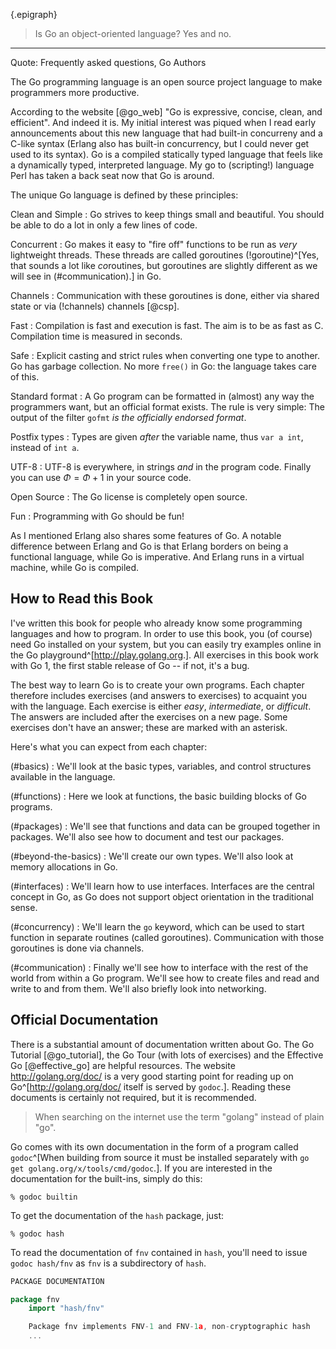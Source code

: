 {.epigraph}
> Is Go an object-oriented language? Yes and no.
****

Quote: Frequently asked questions, Go Authors


The Go programming language is an open source project language to make programmers more productive.

According to the website [@go_web] "Go is expressive, concise, clean, and efficient". And indeed it
is. My initial interest was piqued when I read early announcements about this new language that had
built-in concurreny and a C-like syntax (Erlang also has built-in concurrency, but I could never get
used to its syntax). Go is a compiled statically typed language that feels like a dynamically typed,
interpreted language. My go to (scripting!) language Perl has taken a back seat now that Go is
around.

The unique Go language is defined by these principles:

Clean and Simple
:   Go strives to keep things small and beautiful. You should be able to do a lot in only a few
lines of code.

Concurrent
:   Go makes it easy to "fire off" functions to be run as *very* lightweight threads. These threads
are called goroutines (!goroutine)^[Yes, that sounds a lot like *co*routines, but goroutines are
slightly different as we will see in (#communication).] in Go.

Channels
:   Communication with these goroutines is done, either via shared state or via (!channels)
channels [@csp].

Fast
:   Compilation is fast and execution is fast. The aim is to be as fast as C. Compilation time is
measured in seconds.

Safe
:   Explicit casting and strict rules when converting one type to another. Go has garbage
collection. No more `free()` in Go: the language takes care of this.

Standard format
:   A Go program can be formatted in (almost) any way the programmers want, but an official format
exists. The rule is very simple: The output of the filter `gofmt` *is the officially endorsed
format*.

Postfix types
:   Types are given *after* the variable name, thus `var a int`, instead of `int a`.

UTF-8
:   UTF-8 is everywhere, in strings *and* in the program code. Finally you can use $\Phi = \Phi + 1$
    in your source code.

Open Source
:   The Go license is completely open source.

Fun
:   Programming with Go should be fun!

As I mentioned Erlang also shares some features of Go. A notable difference between Erlang and Go is
that Erlang borders on being a functional language, while Go is imperative. And Erlang runs in
a virtual machine, while Go is compiled.


## How to Read this Book

I've written this book for people who already know some programming languages and how to program. In
order to use this book, you (of course) need Go installed on your system, but you can easily try
examples online in the Go playground^[<http://play.golang.org>.]. All exercises in this book work
with Go 1, the first stable release of Go -- if not, it's a bug.

The best way to learn Go is to create your own programs. Each chapter therefore includes exercises
(and answers to exercises) to acquaint you with the language. Each exercise is either *easy*,
*intermediate*, or *difficult*. The answers are included after the exercises on a new page. Some
exercises don't have an answer; these are marked with an asterisk.

Here's what you can expect from each chapter:

(#basics)
:   We'll look at the basic types, variables, and control structures available in the language.

(#functions)
:   Here we look at functions, the basic building blocks of Go programs.

(#packages)
:   We'll see that functions and data can be grouped together in packages. We'll also see how to
document and test our packages.

(#beyond-the-basics)
:   We'll create our own types. We'll also look at memory allocations in Go.

(#interfaces)
:   We'll learn how to use interfaces. Interfaces are the central concept in Go,
    as Go does not support object orientation in the traditional sense.

(#concurrency)
:   We'll learn the `go` keyword, which can be used to start function in separate routines (called
goroutines). Communication with those goroutines is done via channels.

(#communication)
:   Finally we'll see how to interface with the rest of the world from within a Go program. We'll
see how to create files and read and write to and from them. We'll also briefly look into
networking.


## Official Documentation

There is a substantial amount of documentation written about Go. The Go Tutorial [@go_tutorial], the
Go Tour (with lots of exercises) and the Effective Go [@effective_go] are helpful resources. The
website <http://golang.org/doc/> is a very good starting point for reading up on
Go^[<http://golang.org/doc/> itself is served by `godoc`.]. Reading these documents is certainly not
required, but it is recommended.

> When searching on the internet use the term "golang" instead of plain "go".

Go comes with its own documentation in the form of a program called `godoc`^[When building from
source it must be installed separately with `go get golang.org/x/tools/cmd/godoc`.]. If you are
interested in the documentation for the built-ins, simply do this:

    % godoc builtin

To get the documentation of the `hash` package, just:

    % godoc hash

To read the documentation of `fnv` contained in `hash`, you'll need to issue `godoc hash/fnv` as
`fnv` is a subdirectory of `hash`.

~~~go
PACKAGE DOCUMENTATION

package fnv
    import "hash/fnv"

    Package fnv implements FNV-1 and FNV-1a, non-cryptographic hash
    ...
~~~
